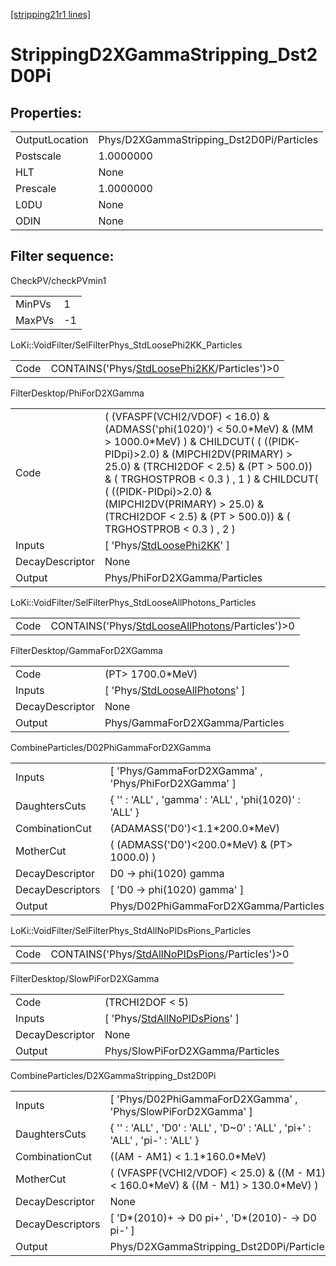 [[stripping21r1 lines]](./stripping21r1-index)

# StrippingD2XGammaStripping_Dst2D0Pi

## Properties:

|                |                                           |
|----------------|-------------------------------------------|
| OutputLocation | Phys/D2XGammaStripping_Dst2D0Pi/Particles |
| Postscale      | 1.0000000                                 |
| HLT            | None                                      |
| Prescale       | 1.0000000                                 |
| L0DU           | None                                      |
| ODIN           | None                                      |

## Filter sequence:

CheckPV/checkPVmin1

|        |     |
|--------|-----|
| MinPVs | 1   |
| MaxPVs | -1  |

LoKi::VoidFilter/SelFilterPhys_StdLoosePhi2KK_Particles

|      |                                                                                                |
|------|------------------------------------------------------------------------------------------------|
| Code | CONTAINS('Phys/[StdLoosePhi2KK](./stripping21r1-commonparticles-stdloosephi2kk)/Particles')\>0 |

FilterDesktop/PhiForD2XGamma

|                 |                                                                                                                                                                                                                                                                                                                                                                         |
|-----------------|-------------------------------------------------------------------------------------------------------------------------------------------------------------------------------------------------------------------------------------------------------------------------------------------------------------------------------------------------------------------------|
| Code            | ( (VFASPF(VCHI2/VDOF) \< 16.0) & (ADMASS('phi(1020)') \< 50.0\*MeV) & (MM \> 1000.0\*MeV) ) & CHILDCUT( ( ((PIDK-PIDpi)\>2.0) & (MIPCHI2DV(PRIMARY) \> 25.0) & (TRCHI2DOF \< 2.5) & (PT \> 500.0)) & ( TRGHOSTPROB \< 0.3 ) , 1 ) & CHILDCUT( ( ((PIDK-PIDpi)\>2.0) & (MIPCHI2DV(PRIMARY) \> 25.0) & (TRCHI2DOF \< 2.5) & (PT \> 500.0)) & ( TRGHOSTPROB \< 0.3 ) , 2 ) |
| Inputs          | [ 'Phys/[StdLoosePhi2KK](./stripping21r1-commonparticles-stdloosephi2kk)' ]                                                                                                                                                                                                                                                                                           |
| DecayDescriptor | None                                                                                                                                                                                                                                                                                                                                                                    |
| Output          | Phys/PhiForD2XGamma/Particles                                                                                                                                                                                                                                                                                                                                           |

LoKi::VoidFilter/SelFilterPhys_StdLooseAllPhotons_Particles

|      |                                                                                                        |
|------|--------------------------------------------------------------------------------------------------------|
| Code | CONTAINS('Phys/[StdLooseAllPhotons](./stripping21r1-commonparticles-stdlooseallphotons)/Particles')\>0 |

FilterDesktop/GammaForD2XGamma

|                 |                                                                                       |
|-----------------|---------------------------------------------------------------------------------------|
| Code            | (PT\> 1700.0\*MeV)                                                                    |
| Inputs          | [ 'Phys/[StdLooseAllPhotons](./stripping21r1-commonparticles-stdlooseallphotons)' ] |
| DecayDescriptor | None                                                                                  |
| Output          | Phys/GammaForD2XGamma/Particles                                                       |

CombineParticles/D02PhiGammaForD2XGamma

|                  |                                                        |
|------------------|--------------------------------------------------------|
| Inputs           | [ 'Phys/GammaForD2XGamma' , 'Phys/PhiForD2XGamma' ]  |
| DaughtersCuts    | { '' : 'ALL' , 'gamma' : 'ALL' , 'phi(1020)' : 'ALL' } |
| CombinationCut   | (ADAMASS('D0')\<1.1\*200.0\*MeV)                       |
| MotherCut        | ( (ADMASS('D0')\<200.0\*MeV) & (PT\> 1000.0) )         |
| DecayDescriptor  | D0 -\> phi(1020) gamma                                 |
| DecayDescriptors | [ 'D0 -\> phi(1020) gamma' ]                         |
| Output           | Phys/D02PhiGammaForD2XGamma/Particles                  |

LoKi::VoidFilter/SelFilterPhys_StdAllNoPIDsPions_Particles

|      |                                                                                                      |
|------|------------------------------------------------------------------------------------------------------|
| Code | CONTAINS('Phys/[StdAllNoPIDsPions](./stripping21r1-commonparticles-stdallnopidspions)/Particles')\>0 |

FilterDesktop/SlowPiForD2XGamma

|                 |                                                                                     |
|-----------------|-------------------------------------------------------------------------------------|
| Code            | (TRCHI2DOF \< 5)                                                                    |
| Inputs          | [ 'Phys/[StdAllNoPIDsPions](./stripping21r1-commonparticles-stdallnopidspions)' ] |
| DecayDescriptor | None                                                                                |
| Output          | Phys/SlowPiForD2XGamma/Particles                                                    |

CombineParticles/D2XGammaStripping_Dst2D0Pi

|                  |                                                                                        |
|------------------|----------------------------------------------------------------------------------------|
| Inputs           | [ 'Phys/D02PhiGammaForD2XGamma' , 'Phys/SlowPiForD2XGamma' ]                         |
| DaughtersCuts    | { '' : 'ALL' , 'D0' : 'ALL' , 'D~0' : 'ALL' , 'pi+' : 'ALL' , 'pi-' : 'ALL' }          |
| CombinationCut   | ((AM - AM1) \< 1.1\*160.0\*MeV)                                                        |
| MotherCut        | ( (VFASPF(VCHI2/VDOF) \< 25.0) & ((M - M1) \< 160.0\*MeV) & ((M - M1) \> 130.0\*MeV) ) |
| DecayDescriptor  | None                                                                                   |
| DecayDescriptors | [ 'D\*(2010)+ -\> D0 pi+' , 'D\*(2010)- -\> D0 pi-' ]                                |
| Output           | Phys/D2XGammaStripping_Dst2D0Pi/Particles                                              |
